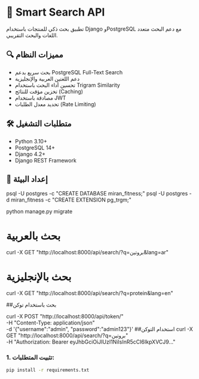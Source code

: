 # 🚀 Smart Search API

تطبيق بحث ذكي للمنتجات باستخدام Django وPostgreSQL مع دعم البحث متعدد اللغات والبحث التقريبي.

## 🔍 مميزات النظام
- بحث سريع بدعم PostgreSQL Full-Text Search
- دعم اللغتين العربية والإنجليزية
- تحسين أداء البحث باستخدام Trigram Similarity
- تخزين مؤقت للنتائج (Caching)
- مصادقة باستخدام JWT
- تحديد معدل الطلبات (Rate Limiting)

## 🛠️ متطلبات التشغيل
- Python 3.10+
- PostgreSQL 14+
- Django 4.2+
- Django REST Framework

## 🚀 إعداد البيئة

psql -U postgres -c "CREATE DATABASE miran_fitness;"
psql -U postgres -d miran_fitness -c "CREATE EXTENSION pg_trgm;"

python manage.py migrate

# بحث بالعربية
curl -X GET "http://localhost:8000/api/search/?q=بروتين&lang=ar"

# بحث بالإنجليزية
curl -X GET "http://localhost:8000/api/search/?q=protein&lang=en"

##بحث باستخدام توكن 

curl -X POST "http://localhost:8000/api/token/" \
-H "Content-Type: application/json" \
-d '{"username":"admin", "password":"admin123"}'
##استخدام التوكن 
curl -X GET "http://localhost:8000/api/search/?q=بروتين" \
-H "Authorization: Bearer eyJhbGciOiJIUzI1NiIsInR5cCI6IkpXVCJ9..."

### 1. تثبيت المتطلبات:
```bash
pip install -r requirements.txt
